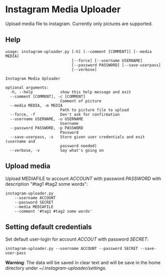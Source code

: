# Instagram Media Uploader

Upload media file to instagram. Currently only pictures are supported.

## Help

```
usage: instagram-uploader.py [-h] [--comment [COMMENT]] [--media MEDIA]
                             [--force] [--username USERNAME]
                             [--password PASSWORD] [--save-userpass]
                             [--verbose]

Instagram Media Uploader

optional arguments:
  -h, --help            show this help message and exit
  --comment [COMMENT], -c [COMMENT]
                        Comment of picture
  --media MEDIA, -m MEDIA
                        Path to picture file to upload
  --force, -f           Don't ask for confirmation
  --username USERNAME, -u USERNAME
                        Username
  --password PASSWORD, -p PASSWORD
                        Password
  --save-userpass, -s   Store given user credentials and exit (username and
                        password needed)
  --verbose, -v         Say what's going on
```

## Upload media

Upload MEDIAFILE to account *ACCOUNT* with password *PASSWORD* with description "#tag1 #tag2 some words":

```
instagram-uploader.py
	--username ACCOUNT
	--password SECRET
	--media MEDIAFILE
	--comment '#tag1 #tag2 some words'
```

## Setting default credentials

Set default user-login for account *ACCOUT* with password *SECRET*:

```
instagram-uploader.py --username ACCOUNT --password SECRET --save-user-pass
```

**Warning**: The data will be saved in clear text and will be save in the home directory under *~/.instagram-uploader/settings*.

